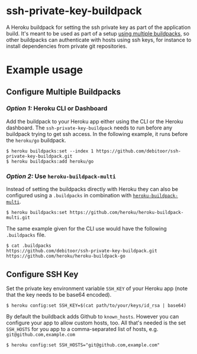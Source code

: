 # ssh-private-key-buildpack

A Heroku buildpack for setting the ssh private key as part of the application build. It's meant to be used as part of a setup [using multiple buildpacks](https://devcenter.heroku.com/articles/using-multiple-buildpacks-for-an-app), so other buildpacks can authenticate with hosts using ssh keys, for instance to install dependencies from private git repositories.

# Example usage

## Configure Multiple Buildpacks
### _Option 1:_ Heroku CLI or Dashboard
Add the buildpack to your Heroku app either using the CLI or the Heroku dashboard. The `ssh-private-key-buildpack` needs to run before any buildpack trying to get ssh access. In the following example, it runs before the `heroku/go` buildpack.

    $ heroku buildpacks:set --index 1 https://github.com/debitoor/ssh-private-key-buildpack.git
    $ heroku buildpacks:add heroku/go

### _Option 2:_ Use `heroku-buildpack-multi`
Instead of setting the buildpacks directly with Heroku they can also be configured using a `.buildpacks` in combination with [`heroku-buildpack-multi`]( https://github.com/heroku/heroku-buildpack-multi).

    $ heroku buildpacks:set https://github.com/heroku/heroku-buildpack-multi.git  
The same example given for the CLI use would have the following `.buildpacks` file.

    $ cat .buildpacks
    https://github.com/debitoor/ssh-private-key-buildpack.git
    https://github.com/heroku/heroku-buildpack-go

## Configure SSH Key

Set the private key environment variable `SSH_KEY` of your Heroku app (note that the key needs to be base64 encoded).

    $ heroku config:set SSH_KEY=$(cat path/to/your/keys/id_rsa | base64)

By default the buildback adds Github to `known_hosts`. However you can configure your app to allow custom hosts, too. All that's needed is the set `SSH_HOSTS` for you app to a comma-separated list of hosts, e.g. `git@github.com,example.com`

    $ heroku config:set SSH_HOSTS="git@github.com,example.com"
